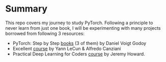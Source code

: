 Summary
================

<!-- WARNING: THIS FILE WAS AUTOGENERATED! DO NOT EDIT! -->

This repo covers my journey to study PyTorch. Following a principle to never learn from just one book, I will be experimenting with many projects borrowed from following 3 resources:
- PyTorch: Step by Step [books](https://pytorchstepbystep.com/) (3 of them) by Daniel Voigt Godoy
- Excellent [course](https://atcold.github.io/pytorch-Deep-Learning/) by Yann LeCun & Alfredo Canziani
- Practical Deep Learning for Coders [course](https://course.fast.ai/) by Jeremy Howard.

